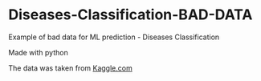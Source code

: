 # Diseases-Classification-BAD-DATA
Example of bad data for ML prediction - Diseases Classification

Made with python

The data was taken from [Kaggle.com](https://www.kaggle.com/datasets/kaushil268/disease-prediction-using-machine-learning)
